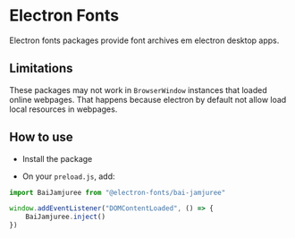 # Electron Fonts

Electron fonts packages provide font archives em electron desktop apps.

## Limitations

These packages may not work in `BrowserWindow` instances that loaded online webpages. That happens because electron by default not allow load local resources in webpages.

## How to use

* Install the package

* On your `preload.js`, add:

```ts
import BaiJamjuree from "@electron-fonts/bai-jamjuree"

window.addEventListener("DOMContentLoaded", () => {
    BaiJamjuree.inject()
})
```